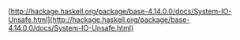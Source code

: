 [http://hackage.haskell.org/package/base-4.14.0.0/docs/System-IO-Unsafe.html](http://hackage.haskell.org/package/base-4.14.0.0/docs/System-IO-Unsafe.html)